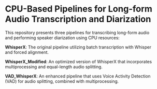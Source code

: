 # CPU-Based Pipelines for Long-form Audio Transcription and Diarization

This repository presents three pipelines for transcribing long-form audio and performing speaker diarization using CPU resources:

**WhisperX**: The original pipeline utilizing batch transcription with Whisper and forced alignment.

**WhisperX_Modified**: An optimized version of WhisperX that incorporates multiprocessing and equal-length audio splitting.

**VAD_WhisperX**: An enhanced pipeline that uses Voice Activity Detection (VAD) for audio splitting, combined with multiprocessing.
